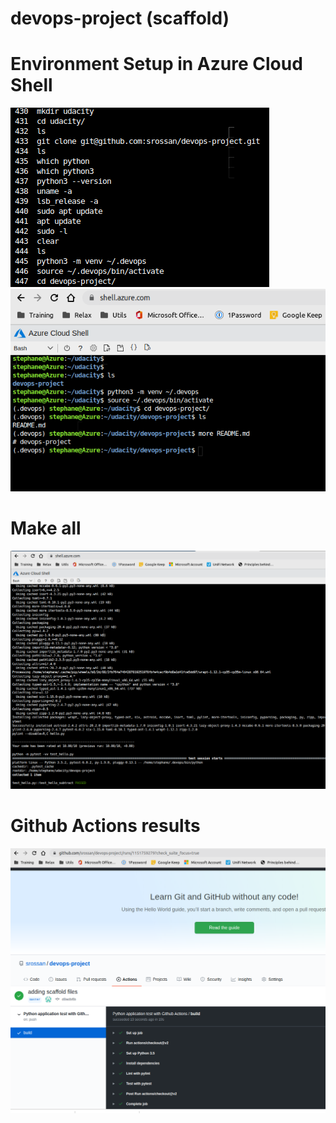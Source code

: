 # devops-project (scaffold)

# Environment Setup in Azure Cloud Shell
![history](https://github.com/srossan/devops-project/blob/master/images/devops-proj-setup.png)
![virtualenv](https://github.com/srossan/devops-project/blob/master/images/azure-cloud-shell-devops-proj-setup.png)

# Make all
![make all](https://github.com/srossan/devops-project/blob/master/images/devops-proj_make-all.png)

# Github Actions results
![Github actions passed](https://github.com/srossan/devops-project/blob/master/images/devops-proj-github-actions-passed.png)

